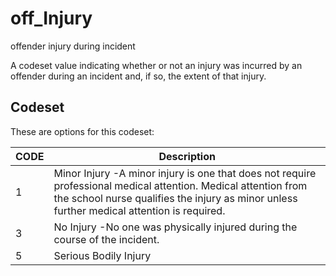 
# off_Injury

offender injury during incident

A codeset value indicating whether or not an injury was incurred by an offender during an incident and, if so, the extent of that injury.

## Codeset

These are options for this codeset:

|   CODE | Description                                                                                                                                                                                                   |
|--------|---------------------------------------------------------------------------------------------------------------------------------------------------------------------------------------------------------------|
|      1 | Minor Injury -A minor injury is one that does not require professional medical attention. Medical attention from the school nurse qualifies the injury as minor unless further medical attention is required. |
|      3 | No Injury -No one was physically injured during the course of the incident.                                                                                                                                   |
|      5 | Serious Bodily Injury                                                                                                                                                                                         |

    